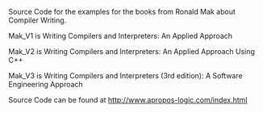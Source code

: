 Source Code for the examples for the books from Ronald Mak about Compiler Writing.

Mak_V1 is Writing Compilers and Interpreters: An Applied Approach

Mak_V2 is Writing Compilers and Interpreters: An Applied Approach Using C++

Mak_V3 is Writing Compilers and Interpreters (3rd edition): A Software Engineering Approach

Source Code can be found at http://www.apropos-logic.com/index.html
